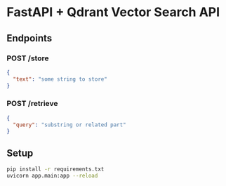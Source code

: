 # FastAPI + Qdrant Vector Search API

## Endpoints

### POST /store
```json
{
  "text": "some string to store"
}
```

### POST /retrieve
```json
{
  "query": "substring or related part"
}
```

## Setup
```bash
pip install -r requirements.txt
uvicorn app.main:app --reload
```